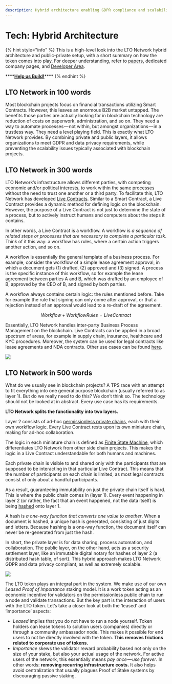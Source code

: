 ```yaml
---
description: Hybrid architecture enabling GDPR compliance and scalability.
---
```


# Tech: Hybrid Architecture



{% hint style="info" %}
This is a high-level look into the LTO Network hybrid architecture and public-private setup, with a short summary on how the token comes into play. For deeper understanding, refer to [papers](../../#papers), dedicated company pages, and [Developer Area]().

\*\*\*\*[**Help us Build!**](../../community-area/social-mining/tech-team.md)\*\*\*\*
{% endhint %}

## LTO Network in 100 words

Most blockchain projects focus on financial transactions utilizing Smart Contracts. However, this leaves an enormous B2B market untapped. The benefits those parties are actually looking for in blockchain technology are reduction of costs on paperwork, administration, and so on. They need a way to automate processes — not within, but amongst organizations — in a trustless way. They need a level playing field. This is exactly what LTO Network provides. By combining private and public layers, it allows organizations to meet GDPR and data privacy requirements, while preventing the scalability issues typically associated with blockchain projects.

## LTO Network in 300 words

LTO Network’s infrastructure allows different parties, with competing economic and/or political interests, to work within the same processes without the need to trust one another or a third party. To facilitate this, LTO Network has developed [Live Contracts](https://medium.com/harvard-undergraduate-blockchain-group/lto-network-how-reducing-power-increases-utility-bca7ca60bae4). Similar to a Smart Contract, a Live Contract provides a dynamic method for defining logic on the blockchain. However, the purpose of a Live Contract is not just to determine the state of a process, but to actively instruct humans and computers about the steps it contains.

In other words, a Live Contract is a workflow. A workflow is _a sequence of related steps or processes that are necessary to complete a particular task_. Think of it this way: a workflow has rules, where a certain action triggers another action, and so on.

A workflow is essentially the general template of a business process. For example, consider the workflow of a simple lease agreement approval, in which a document gets \(1\) drafted, \(2\) approved and \(3\) signed. A process is the specific instance of this workflow, so for example the lease agreement between parties A and B, which was drafted by an employee of B, approved by the CEO of B, and signed by both parties.

A workflow always contains certain logic: the rules mentioned before. Take for example the rule that signing can only come after approval, or that a rejection instead of an approval would lead to a re-draft of the agreement.

$$
Workflow + WorkflowRules = Live Contract
$$

Essentially, LTO Network handles inter-party Business Process Management on the blockchain. Live Contracts can be applied in a broad spectrum of areas, for example in supply chain, insurance, healthcare and KYC procedures. Moreover, the system can be used for legal contracts like lease agreements and NDA contracts. Other use cases can be found [here](../adoption/).

![](https://cdn-images-1.medium.com/max/1600/1*KszwoK2U3Pw0VVlCKyDJaw.png)

## LTO Network in 500 words

What do we usually see in blockchain projects? A TPS race with an attempt to fit everything into one general purpose blockchain \(usually referred to as layer 1\). But do we really need to do this? We don’t think so. The technology should not be looked at in abstract. Every use case has its requirements.

**LTO Network splits the functionality into two layers.**

Layer 2 consists of ad-hoc [permissionless private chains](permissionless-private-chains.md), each with their own workflow logic. Every Live Contract rests upon its own miniature chain, making for ad-hoc collaboration.

The logic in each miniature chain is defined as [Finite State Machine](https://medium.com/ltonetwork/video-how-finite-state-machine-helps-avoiding-bugs-and-stupid-mistakes-571f635618bb), which differentiates LTO Network from other side chain projects. This makes the logic in a Live Contract understandable for both humans and machines.

Each private chain is visible to and shared only with the participants that are supposed to be interacting in that particular Live Contract. This means that the number of participants on each chain is limited, as most legal contracts consist of only about a handful participants.

As a result, guaranteeing immutability on just the private chain itself is hard. This is where the public chain comes in \(layer 1\). Every event happening in layer 2 \(or rather, the fact that an event happened, not the data itself\) is being [hashed]() onto layer 1.

A hash is _a one-way function that converts one value to another_. When a document is hashed, a unique hash is generated, consisting of just digits and letters. Because hashing is a one-way function, the document itself can never be re-generated from just the hash.

In short, the private layer is for data sharing, process automation, and collaboration. The public layer, on the other hand, acts as a security settlement layer, like an immutable digital notary for hashes of layer 2 \(a distributed hash table, of sort\). This hybrid approach makes LTO Network GDPR and data privacy compliant, as well as extremely scalable.

![](https://cdn-images-1.medium.com/max/2400/1*5Qqv61YAvsnVBUPfDJrTHA.png)

The LTO token plays an integral part in the system. We make use of our own _Leased Proof of Importance_ staking model. It is a work token acting as an economic incentive for validators on the permissionless public chain to run a node and validate transactions. But the key part is the interaction of users with the LTO token. Let’s take a closer look at both the ‘leased’ and ‘importance’ aspects:

* _Leased_ implies that you do not have to run a node yourself. Token holders can lease tokens to solution users \(companies\) directly or through a community ambassador node. This makes it possible for end users to not be directly involved with the token. **This removes frictions related to corporate use of tokens.**
* _Importance_ skews the validator reward probability based not only on the size of your stake, but also your actual usage of the network. For active users of the network, this essentially means _pay once — use forever_. In other words: **removing recurring infrastructure costs.** It also helps avoid centralization that usually plagues Proof of Stake systems by discouraging passive staking.

